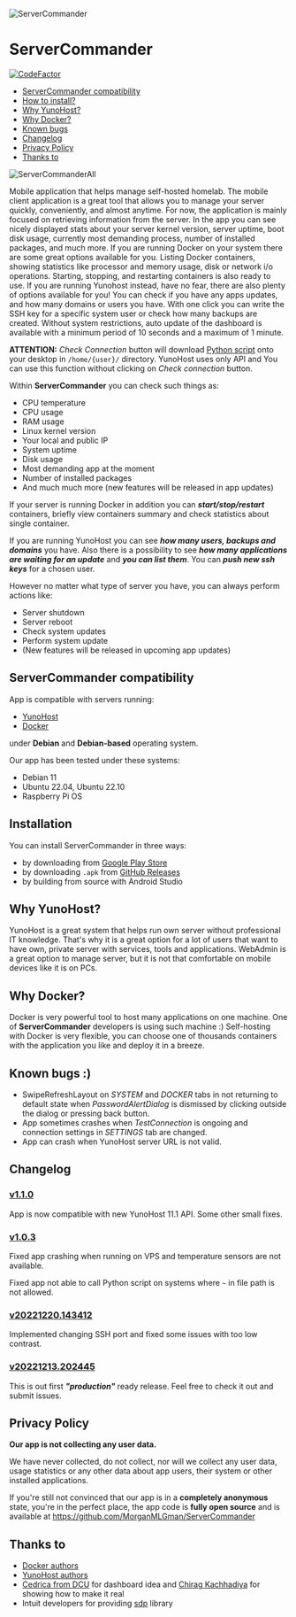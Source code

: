 ![ServerCommander](https://user-images.githubusercontent.com/33269270/207451491-55d576e8-ad3e-485e-8fb9-508d8dbb8dbb.png)
# ServerCommander
[![CodeFactor](https://www.codefactor.io/repository/github/morganmlgman/servercommander/badge)](https://www.codefactor.io/repository/github/morganmlgman/servercommander)

- [ServerCommander compatibility](https://github.com/MorganMLGman/ServerCommander#servercommander-compatibility)
- [How to install?](https://github.com/MorganMLGman/ServerCommander#installation)
- [Why YunoHost?](https://github.com/MorganMLGman/ServerCommander#why-yunohost)
- [Why Docker?](https://github.com/MorganMLGman/ServerCommander#why-docker)
- [Known bugs](https://github.com/MorganMLGman/ServerCommander#known-bugs-)
- [Changelog](https://github.com/MorganMLGman/ServerCommander#changelog)
- [Privacy Policy](https://github.com/MorganMLGman/ServerCommander#privacy-policy)
- [Thanks to](https://github.com/MorganMLGman/ServerCommander#thanks-to)


![ServerCommanderAll](https://user-images.githubusercontent.com/33269270/207556035-e45db8a6-45f2-4a95-b8ab-77b6893356d3.png)

Mobile application that helps manage self-hosted homelab. The mobile client application is a great tool that allows you to manage your server quickly, conveniently, and almost anytime. For now, the application is mainly focused on retrieving information from the server. In the app you can see nicely displayed stats about your server kernel version, server uptime, boot disk usage, currently most demanding process, number of installed packages, and much more. If you are running Docker on your system there are some great options available for you. Listing Docker containers, showing statistics like processor and memory usage, disk or network i/o operations. Starting, stopping, and restarting containers is also ready to use. If you are running Yunohost instead, have no fear, there are also plenty of options available for you! You can check if you have any apps updates, and how many domains or users you have. With one click you can write the SSH key for a specific system user or check how many backups are created. Without system restrictions, auto update of the dashboard is available with a minimum period of 10 seconds and a maximum of 1 minute.

**ATTENTION:** *Check Connection* button will download [Python script](https://github.com/MorganMLGman/copilot) onto your desktop in `/home/{user}/` directory. YunoHost uses only API and You can use this function without clicking on *Check connection* button.

Within **ServerCommander** you can check such things as:
- CPU temperature
- CPU usage
- RAM usage
- Linux kernel version
- Your local and public IP
- System uptime
- Disk usage
- Most demanding app at the moment
- Number of installed packages
- And much much more (new features will be released in app updates)

If your server is running Docker in addition you can _**start/stop/restart**_ containers, briefly view containers summary and check statistics about single container.

If you are running YunoHost you can see ***how many users, backups and domains*** you have. Also there is a possibility to see ***how many applications are waiting for an update*** and ***you can list them***. You can ***push new ssh keys*** for a chosen user.

However no matter what type of server you have, you can always perform actions like:
- Server shutdown
- Server reboot
- Check system updates
- Perform system update
- (New features will be released in upcoming app updates)

## ServerCommander compatibility

App is compatible with servers running:
- [YunoHost](https://github.com/YunoHost)
- [Docker](https://github.com/docker)

under **Debian** and **Debian-based** operating system. 

Our app has been tested under these systems:
- Debian 11
- Ubuntu 22.04, Ubuntu 22.10
- Raspberry Pi OS

## Installation

You can install ServerCommander in three ways:
- by downloading from [Google Play Store](https://play.google.com/store/apps/details?id=com.doyouhost.servercommander)
- by downloading `.apk` from [GitHub Releases](https://github.com/MorganMLGman/ServerCommander/releases)
- by building from source with Android Studio

## Why YunoHost?

YunoHost is a great system that helps run own server without professional IT knowledge. That's why it is a great option for a lot of users that want to have own, private server with services, tools and applications. WebAdmin is a great option to manage server, but it is not that comfortable on mobile devices like it is on PCs. 

## Why Docker?

Docker is very powerful tool to host many applications on one machine. One of **ServerCommander** developers is using such machine :) Self-hosting with Docker is very flexible, you can choose one of thousands containers with the application you like and deploy it in a breeze.

## Known bugs :)
- SwipeRefreshLayout on _SYSTEM_ and _DOCKER_ tabs in not returning to default state when _PasswordAlertDialog_ is dismissed by clicking outside the dialog or pressing back button.
- App sometimes crashes when _TestConnection_ is ongoing and connection settings in _SETTINGS_ tab are changed.
- App can crash when YunoHost server URL is not valid.

## Changelog
### [v1.1.0](https://github.com/MorganMLGman/ServerCommander/releases/tag/v1.1.0)
App is now compatible with new YunoHost 11.1 API. Some other small fixes.

### [v1.0.3](https://github.com/MorganMLGman/ServerCommander/releases/tag/v1.0.3)
Fixed app crashing when running on VPS and temperature sensors are not available.

Fixed app not able to call Python script on systems where `~` in file path is not allowed.

### [v20221220.143412](https://github.com/MorganMLGman/ServerCommander/releases/tag/v20221220.143412)
Implemented changing SSH port and fixed some issues with too low contrast.

### [v20221213.202445](https://github.com/MorganMLGman/ServerCommander/releases/tag/v20221213.202445)
This is out first _**"production"**_ ready release. Feel free to check it out and submit issues. 

## Privacy Policy

**Our app is not collecting any user data.**

We have never collected, do not collect, nor will we collect any user data, usage statistics or any other data about app users, their system or other installed applications.

If you're still not convinced that our app is in a **completely anonymous** state, you're in the perfect place, the app code is **fully open source** and is available at https://github.com/MorganMLGman/ServerCommander

## Thanks to

- [Docker authors](https://github.com/docker)
- [YunoHost authors](https://github.com/YunoHost)
- [Cedrica from DCU](https://dribbble.com/shots/3896634-Profile-Screens) for dashboard idea and [Chirag Kachhadiya](https://www.youtube.com/watch?v=ZjAxAw0kmrY) for showing how to make it real
- Intuit developers for providing [sdp](https://github.com/intuit/sdp) library
